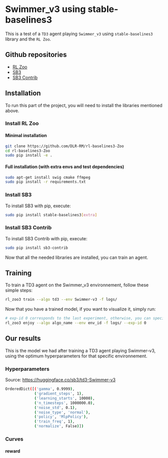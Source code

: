 
# Swimmer_v3 using stable-baselines3 



This is a test of a `TD3` agent playing `Swimmer_v3` using `stable-baselines3` library and the `RL Zoo`.




## Github repositories

 - [RL Zoo](https://github.com/DLR-RM/rl-baselines3-zoo)
 - [SB3](https://github.com/DLR-RM/stable-baselines3)
 - [SB3 Contrib](https://github.com/Stable-Baselines-Team/stable-baselines3-contrib)


## Installation

To run this part of the project, you will need to install the libraries mentioned above. 

### Install RL Zoo

#### Minimal installation

```bash
git clone https://github.com/DLR-RM/rl-baselines3-Zoo
cd rl-baselines3-Zoo
sudo pip install -e .
```

#### Full installation (with extra envs and test dependencies)

```bash
sudo apt-get install swig cmake ffmpeg
sudo pip install -r requirements.txt
```

### Install SB3

To install SB3 with pip, execute:

```bash
sudo pip install stable-baselines3[extra]
```

### Install SB3 Contrib

To install SB3 Contrib with pip, execute:

```bash
sudo pip install sb3-contrib
```
Now that all the needed libraries are installed, you can train an agent.




## Training

To train a TD3 agent on the Swimmer_v3 environnement, follow these simple steps:

```bash
rl_zoo3 train --algo td3 --env Swimmer-v3 -f logs/
```

Now that you have a trained model, if you want to visualize it, simply run:

```bash
# exp-id 0 corresponds to the last experiment, otherwise, you can specify another ID
rl_zoo3 enjoy --algo algo_name --env env_id -f logs/ --exp-id 0
```


## Our results

This is the model we had after training a TD3 agent playing Swimmer-v3, using the optimum hyperparameters for that specific environnement.

### Hyperparameters

Source: https://huggingface.co/sb3/td3-Swimmer-v3

```bash
OrderedDict([('gamma', 0.9999),
             ('gradient_steps', 1),
             ('learning_starts', 10000),
             ('n_timesteps', 1000000.0),
             ('noise_std', 0.1),
             ('noise_type', 'normal'),
             ('policy', 'MlpPolicy'),
             ('train_freq', 1),
             ('normalize', False)])
```

### Curves

#### reward




